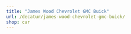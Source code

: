 ```yaml
---
title: "James Wood Chevrolet GMC Buick"
url: /decatur/james-wood-chevrolet-gmc-buick/
shop: car
---
```

